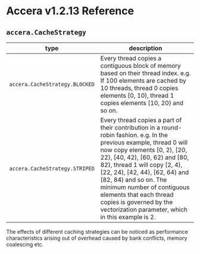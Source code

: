[//]: # (Project: Accera)
[//]: # (Version: v1.2.13)

# Accera v1.2.13 Reference
## `accera.CacheStrategy`

type | description
--- | ---
`accera.CacheStrategy.BLOCKED` | Every thread copies a contiguous block of memory based on their thread index. e.g. If 100 elements are cached by 10 threads, thread 0 copies elements [0, 10), thread 1 copies elements [10, 20) and so on.
`accera.CacheStrategy.STRIPED` | Every thread copies a part of their contribution in a round-robin fashion. e.g. In the previous example, thread 0 will now copy elements [0, 2), [20, 22), [40, 42), [60, 62) and [80, 82), thread 1 will copy [2, 4), [22, 24), [42, 44), [62, 64) and [82, 84) and so on. The minimum number of contiguous elements that each thread copies is governed by the vectorization parameter, which in this example is 2.

The effects of different caching strategies can be noticed as performance characteristics arising out of overhead caused by bank conflicts, memory coalescing etc.

<div style="page-break-after: always;"></div>
